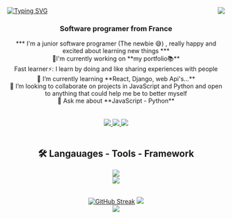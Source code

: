 <img align="right" src="https://visitor-badge.laobi.icu/badge?page_id=Furbanooo.Furbanooo"/>

<a align="center" href="https://git.io/typing-svg">
<img src="https://readme-typing-svg.demolab.com?font=Noto+Serif+Display&weight=700&size=30&pause=1000&color=89D6FA&center=true&vCenter=true&random=false&width=435&lines=Hellow...+..+.%F0%9F%8C%8D%F0%9F%8C%8F%F0%9F%8C%8E;I'm+Furb++%F0%9F%99%8B%F0%9F%8F%BE%E2%80%8D%E2%99%82%EF%B8%8F%F0%9F%AB%A1;Nice+To+Meet+You+...+..+.+." alt="Typing SVG" />
</a>

<h3 align="center">Software programer from France</h3>
<div align="center">
  *** I'm a junior software programer (The newbie 😅) , really happy and excited about learning new things *** <br>
  🔭I'm currently working on **my portfolio📚** <br>
  Fast learner⚡: I learn by doing and like sharing experiences with people <br>
  🌱 I’m currently learning **React, Django, web Api's...** <br>
  👯 I’m looking to collaborate on projects in JavaScript and Python and open to anything that could help me be to better myself <br> 
  💬 Ask me about **JavaScript - Python**
</div>

<br>
<br>

<div align="center">
  <a href="mailto:furbandgbaguidi@gmail.com">
    <img src="https://img.shields.io/badge/Gmail-D14836?style=for-the-badge&logo=gmail&logoColor=white"/>
  </a>
 
  <a href="https://www.linkedin.com/in/furband-gbaguidi-/">
    <img src="https://img.shields.io/badge/LinkedIn-0077B5?style=for-the-badge&logo=linkedin&logoColor=white"/>
  </a>
 
  <a href="#">
    <img src="https://img.shields.io/badge/Portfolio-255E63?style=for-the-badge&logo=About.me&logoColor=white"/>
  </a>
</div>

<br>

<h2 align="center">🛠️ Langauages - Tools - Framework</h2>
<p align="center">
  <a href="https://skillicons.dev">
    <img src="https://skillicons.dev/icons?i=cpp,bash,css,html,js,py,github,githubactions," />
   <br>
    <img src="https://skillicons.dev/icons?i=git,docker,figma,mysql,nodejs,linux,stackoverflow," />
  </a>
</p>

<br>

<div align="center">
   <a href="https://git.io/streak-stats"><img src="https://streak-stats.demolab.com?user=Furbanooo&theme=nord&hide_border=true" alt="GitHub Streak" /></a>   
   <img src="https://github-readme-stats.vercel.app/api?username=Furbanooo&theme=nord&show_icons=true&hide_border=true)"/>
   <br>
   <img src="https://github-readme-stats.vercel.app/api?username=Furbanooo&theme=nord&show_icons=false)"/>
</div>
<!--
**Furbanooo/Furbanooo** is a ✨ _special_ ✨ repository because its `README.md` (this file) appears on your GitHub profile.

Here are some ideas to get you started:

- 🔭 I’m currently working on ...
- 🌱 I’m currently learning ...
- 👯 I’m looking to collaborate on ...
- 🤔 I’m looking for help with ...
- 💬 Ask me about ...
- 📫 How to reach me: ...
- 😄 Pronouns: ...
- ⚡ Fun fact: ...
-->
